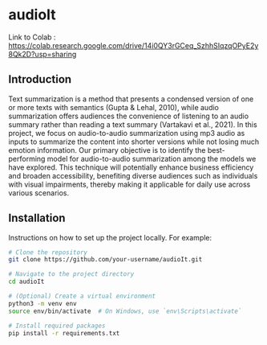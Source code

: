 # audioIt

Link to Colab : https://colab.research.google.com/drive/14i0QY3rGCeq_SzhhSIqzqOPyE2y8Qk2D?usp=sharing

## Introduction

Text summarization is a method that presents a condensed version of one or more texts with semantics (Gupta & Lehal, 2010), while audio summarization offers audiences the convenience of listening to an audio summary rather than reading a text summary (Vartakavi et al., 2021). In this project, we focus on audio-to-audio summarization using mp3 audio as inputs to summarize the content into shorter versions while not losing much emotion information. Our primary objective is to identify the best-performing model for audio-to-audio summarization among the models we have explored. This technique will potentially enhance business efficiency and broaden accessibility, benefiting diverse audiences such as individuals with visual impairments, thereby making it applicable for daily use across various scenarios.

## Installation

Instructions on how to set up the project locally. For example:

```bash
# Clone the repository
git clone https://github.com/your-username/audioIt.git

# Navigate to the project directory
cd audioIt

# (Optional) Create a virtual environment
python3 -m venv env
source env/bin/activate  # On Windows, use `env\Scripts\activate`

# Install required packages
pip install -r requirements.txt


